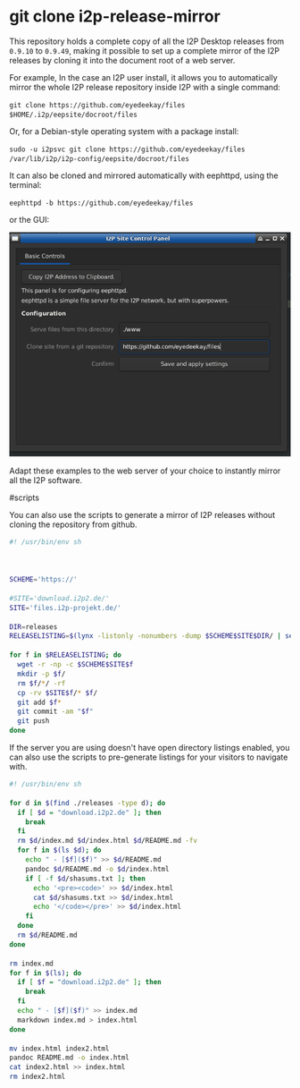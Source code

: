 # git clone i2p-release-mirror

This repository holds a complete copy of all the I2P Desktop releases from 
`0.9.10` to `0.9.49`, making it possible to set up a complete mirror of the
I2P releases by cloning it into the document root of a web server.

For example, In the case an I2P user install, it allows you to automatically
mirror the whole I2P release repository inside I2P with a single command:

`git clone https://github.com/eyedeekay/files $HOME/.i2p/eepsite/docroot/files`

Or, for a Debian-style operating system with a package install:

`sudo -u i2psvc git clone https://github.com/eyedeekay/files  /var/lib/i2p/i2p-config/eepsite/docroot/files`

It can also be cloned and mirrored automatically with eephttpd, using the terminal:

`eephttpd -b https://github.com/eyedeekay/files`

or the GUI:

![eephttpd](eephttpd.png)

Adapt these examples to the web server of your choice to instantly mirror all
the I2P software.

#scripts

You can also use the scripts to generate a mirror of I2P releases without
cloning the repository from github.

```sh
#! /usr/bin/env sh



SCHEME='https://'

#SITE='download.i2p2.de/'
SITE='files.i2p-projekt.de/'

DIR=releases
RELEASELISTING=$(lynx -listonly -nonumbers -dump $SCHEME$SITE$DIR/ | sed "s|$SCHEME$SITE$||g")

for f in $RELEASELISTING; do
  wget -r -np -c $SCHEME$SITE$f
  mkdir -p $f/
  rm $f/*/ -rf
  cp -rv $SITE$f/* $f/
  git add $f*
  git commit -am "$f"
  git push
done
```

If the server you are using doesn't have open directory listings enabled, you can
also use the scripts to pre-generate listings for your visitors to navigate with.

```sh
#! /usr/bin/env sh

for d in $(find ./releases -type d); do
  if [ $d = "download.i2p2.de" ]; then
    break
  fi
  rm $d/index.md $d/index.html $d/README.md -fv
  for f in $(ls $d); do
    echo " - [$f]($f)" >> $d/README.md 
    pandoc $d/README.md -o $d/index.html
    if [ -f $d/shasums.txt ]; then
      echo '<pre><code>' >> $d/index.html
      cat $d/shasums.txt >> $d/index.html
      echo '</code></pre>' >> $d/index.html
    fi
  done
  rm $d/README.md
done

rm index.md
for f in $(ls); do
  if [ $f = "download.i2p2.de" ]; then
    break
  fi
  echo " - [$f]($f)" >> index.md 
  markdown index.md > index.html
done

mv index.html index2.html
pandoc README.md -o index.html
cat index2.html >> index.html
rm index2.html
```
